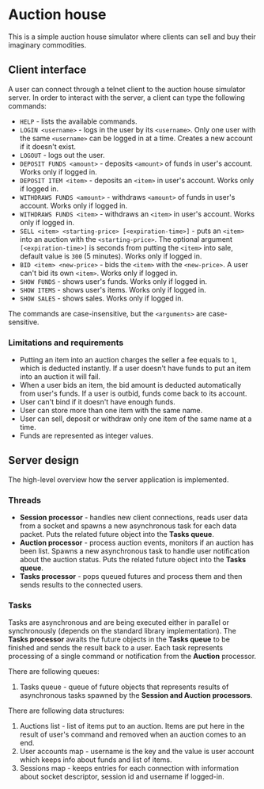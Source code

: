 # Auction house

This is a simple auction house simulator where clients can sell and buy their imaginary commodities.

## Client interface

A user can connect through a telnet client to the auction house simulator server. In order to interact with the server, a client can type the following commands:

- `HELP` - lists the available commands.
- `LOGIN <username>` - logs in the user by its `<username>`. Only one user with the same `<username>` can be logged in at a time. Creates a new account if it doesn't exist.
- `LOGOUT` - logs out the user.
- `DEPOSIT FUNDS <amount>` - deposits `<amount>` of funds in user's account. Works only if logged in.
- `DEPOSIT ITEM <item>` - deposits an `<item>` in user's account. Works only if logged in.
- `WITHDRAWS FUNDS <amount>` - withdraws `<amount>` of funds in user's account. Works only if logged in.
- `WITHDRAWS FUNDS <item>` - withdraws an `<item>` in user's account. Works only if logged in.
- `SELL <item> <starting-price> [<expiration-time>]` - puts an `<item>` into an auction with the `<starting-price>`. The optional argument `[<expiration-time>]` is seconds from putting the `<item>` into sale, default value is `300` (5 minutes). Works only if logged in.
- `BID <item> <new-price>` - bids the `<item>` with the `<new-price>`. A user can't bid its own `<item>`. Works only if logged in.
- `SHOW FUNDS` - shows user's funds. Works only if logged in.
- `SHOW ITEMS` - shows user's items. Works only if logged in.
- `SHOW SALES` - shows sales. Works only if logged in.

The commands are case-insensitive, but the `<arguments>` are case-sensitive.

### Limitations and requirements

- Putting an item into an auction charges the seller a fee equals to `1`, which is deducted instantly. If a user doesn't have funds to put an item into an auction it will fail.
- When a user bids an item, the bid amount is deducted automatically from user's funds. If a user is outbid, funds come back to its account.
- User can't bind if it doesn't have enough funds.
- User can store more than one item with the same name.
- User can sell, deposit or withdraw only one item of the same name at a time.
- Funds are represented as integer values.

## Server design

The high-level overview how the server application is implemented.

### Threads 
- **Session processor** - handles new client connections, reads user data from a socket and spawns a new asynchronous task for each data packet. Puts the related future object into the **Tasks queue**. 
- **Auction processor** - process auction events, monitors if an auction has been list. Spawns a new asynchronous task to handle user notification about the auction status. Puts the related future object into the **Tasks queue**.
- **Tasks processor** - pops queued futures and process them and then sends results to the connected users.

### Tasks

Tasks are asynchronous and are being executed either in parallel or synchronously (depends on the standard library implementation).
The **Tasks processor** awaits the future objects in the **Tasks queue** to be finished and sends the result back to a user.
Each task represents processing of a single command or notification from the **Auction** processor.

There are following queues:
1. Tasks queue - queue of future objects that represents results of asynchronous tasks spawned by the **Session and Auction processors**.

There are following data structures:
1. Auctions list - list of items put to an auction. Items are put here in the result of user's command and removed when an auction comes to an end.
2. User accounts map - username is the key and the value is user account which keeps info about funds and list of items.
3. Sessions map - keeps entries for each connection with information about socket descriptor, session id and username if logged-in.
